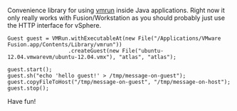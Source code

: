 Convenience library for using [vmrun](http://www.vmware.com/pdf/vix160_vmrun_command.pdf) inside Java applications. Right now it only really works with Fusion/Workstation as you should probably just use the HTTP interface for vSphere.

    Guest guest = VMRun.withExecutableAt(new File("/Applications/VMware Fusion.app/Contents/Library/vmrun"))
                       .createGuest(new File("ubuntu-12.04.vmwarevm/ubuntu-12.04.vmx"), "atlas", "atlas");

    guest.start();
    guest.sh("echo 'hello guest!' > /tmp/message-on-guest");
    guest.copyFileToHost("/tmp/message-on-guest", "/tmp/message-on-host");
    guest.stop();

Have fun!